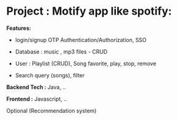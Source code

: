 
# Project : Motify app like spotify:

**Features:**

- login/signup OTP Authentication/Authorization, SSO 

- Database : music , mp3 files - CRUD

- User : Playlist (CRUD), Song favorite, play, stop, remove

- Search query (songs), filter

**Backend Tech :**  Java, ..

**Frontend :** Javascript, ..

Optional (Recommendation system)



